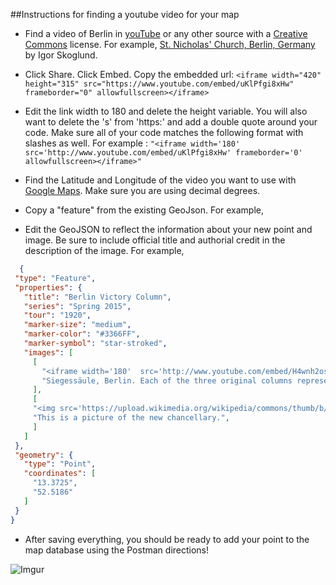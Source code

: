 ##Instructions for finding a youtube video for your map

* Find a video of Berlin in [youTube](https://www.youtube.com/) or any other source with a [Creative Commons](http://creativecommons.org/) license. For example, [St. Nicholas' Church, Berlin, Germany](https://www.youtube.com/watch?v=uKlPfgi8xHw) by Igor Skoglund.

* Click Share.  Click Embed.  Copy the embedded url: ```<iframe width="420" height="315" src="https://www.youtube.com/embed/uKlPfgi8xHw" frameborder="0" allowfullscreen></iframe>```

* Edit the link width to 180 and delete the height variable.  You will also want to delete the 's' from 'https:' and add a double quote around your code.  Make sure all of your code matches the following format with slashes as well.  For example : ```"<iframe width='180' src='http://www.youtube.com/embed/uKlPfgi8xHw' frameborder='0' allowfullscreen></iframe>"```

* Find the Latitude and Longitude of the video you want to use with [Google Maps](https://www.google.com/maps/place/St+Nicholas'+Church,+10178+Berlin,+Germany/@52.5168424,13.4074785,17z/data=!3m1!4b1!4m2!3m1!1s0x47a84e20c2c2a4a7:0x73bc4247163b5be8).  Make sure you are using decimal degrees.

* Copy a "feature" from the existing GeoJson. For example,
    
* Edit the GeoJSON to reflect the information about your new point and image. Be sure to include official title and authorial credit in the description of the image. For example,

 ```json
   {
  "type": "Feature",
  "properties": {
    "title": "Berlin Victory Column",
    "series": "Spring 2015",
    "tour": "1920",
    "marker-size": "medium",
    "marker-color": "#3366FF",
    "marker-symbol": "star-stroked",
    "images": [
      [
        "<iframe width='180'  src='http://www.youtube.com/embed/H4wnh2osfGI' frameborder='0' allowfullscreen></iframe>",
        "Siegessäule, Berlin. Each of the three original columns represents a victory over the Danish, a victory over the Austrians, and a victory over the French."
      ],
      [
      "<img src='https://upload.wikimedia.org/wikipedia/commons/thumb/b/bd/Kanzler21a.jpg/320px-Kanzler21a.jpg' />",
      "This is a picture of the new chancellary.",
      ]
    ]
  },
  "geometry": {
    "type": "Point",
    "coordinates": [
      "13.3725",
      "52.5186"
    ]
  }
}
```


* After saving everything, you should be ready to add your point to the map database using the Postman directions! 


![Imgur](http://i.imgur.com/gLuv6hd.jpg)
